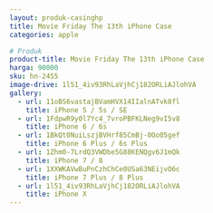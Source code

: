 ```yaml
---
layout: produk-casinghp
title: Movie Friday The 13th iPhone Case
categories: apple

# Produk
product-title: Movie Friday The 13th iPhone Case
harga: 90000
sku: hn-2455
image-drive: 1l51_4iv93RhLaVjhCj182ORLiAJlohVA
gallery:
  - url: 11oBS6vastajBVamHVX14IIalnATvk8fl
    title: iPhone 5 / 5s / SE
  - url: 1FdpwR9y0l7Yc4_7vroPBFKLNeg9vI5v8
    title: iPhone 6 / 6s
  - url: 1BkQt0NuiLszjBVHrf85CmBj-0Oo05gef
    title: iPhone 6 Plus / 6s Plus
  - url: 1Zhm0-7LrdQ3VWDbe5G88KENQgv6J1mQk
    title: iPhone 7 / 8
  - url: 1XXWKAVwBuPnCzhChCe0USa63NEijvO6c
    title: iPhone 7 Plus / 8 Plus
  - url: 1l51_4iv93RhLaVjhCj182ORLiAJlohVA
    title: iPhone X
---
```

